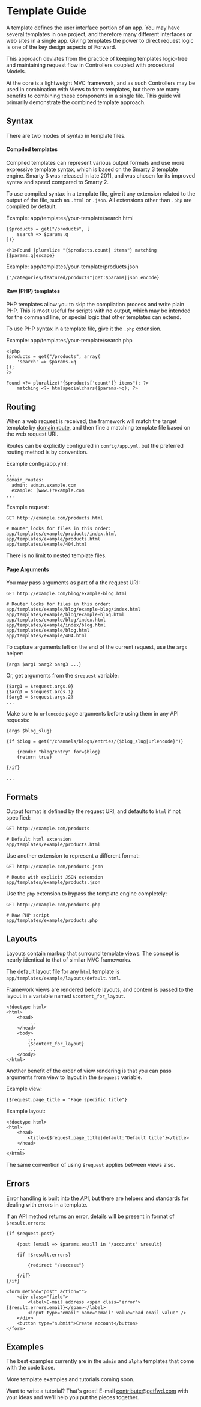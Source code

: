 # Template Guide

A template defines the user interface portion of an app. You may have several templates in one project, and therefore many different interfaces or web sites in a single app. Giving templates the power to direct request logic is one of the key design aspects of Forward.

This approach deviates from the practice of keeping templates logic-free and maintaining request flow in Controllers coupled with procedural Models.

At the core is a lightweight MVC framework, and as such Controllers may be used in combination with Views to form templates, but there are many benefits to combining these components in a single file. This guide will primarily demonstrate the combined template approach.

<a id="syntax"></a>
## Syntax

There are two modes of syntax in template files.

#### Compiled templates

Compiled templates can represent various output formats and use more expressive template syntax, which is based on the <a href="http://www.smarty.net/docs/en/">Smarty 3</a> template engine. Smarty 3 was released in late 2011, and was chosen for its improved syntax and speed compared to Smarty 2.

To use compiled syntax in a template file, give it any extension related to the output of the file, such as `.html` or `.json`. All extensions other than `.php` are compiled by default.

Example: app/templates/your-template/search.html

	{$products = get("/products", [
		search => $params.q
	])}
	
	<h1>Found {pluralize "{$products.count} items"} matching {$params.q|escape}
	
Example: app/templates/your-template/products.json

	{"/categories/featured/products"|get:$params|json_encode}


#### Raw (PHP) templates

PHP templates allow you to skip the compilation process and write plain PHP. This is most useful for scripts with no output, which may be intended for the command line, or special logic that other templates can extend.

To use PHP syntax in a template file, give it the `.php` extension.

Example: app/templates/your-template/search.php

	<?php
	$products = get("/products", array(
		'search' => $params->q
	));
	?>
	
	Found <?= pluralize("{$products['count']} items"); ?>
		matching <?= htmlspecialchars($params->q); ?>
		

<a id="routing"></a>
## Routing

When a web request is received, the framework will match the target template by <a href="install#configuration">domain route</a>, and then fine a matching template file based on the web request URI.

Routes can be explicitly configured in `config/app.yml`, but the preferred routing method is by convention.

Example config/app.yml:

	...
	domain_routes:
	  admin: admin.example.com
	  example: (www.)?example.com
	...

Example request:

	GET http://example.com/products.html
	
	# Router looks for files in this order:
	app/templates/example/products/index.html
	app/templates/example/products.html
	app/templates/example/404.html
	
There is no limit to nested template files.

#### Page Arguments

You may pass arguments as part of a the request URI:

	GET http://example.com/blog/example-blog.html
	
	# Router looks for files in this order:
	app/templates/example/blog/example-blog/index.html
	app/templates/example/blog/example-blog.html
	app/templates/example/blog/index.html
	app/templates/example/index/blog.html
	app/templates/example/blog.html
	app/templates/example/404.html

To capture arguments left on the end of the current request, use the `args` helper:

	{args $arg1 $arg2 $arg3 ...}
	
Or, get arguments from the `$request` variable:

	{$arg1 = $request.args.0}
	{$arg1 = $request.args.1}
	{$arg3 = $request.args.2}
	...
	
Make sure to `urlencode` page arguments before using them in any API requests:

	{args $blog_slug}

	{if $blog = get("/channels/blogs/entries/{$blog_slug|urlencode}")}
	
		{render "blog/entry" for=$blog}
		{return true}
	
	{/if}
	
	...
	
		
<a id="formats"></a>
## Formats

Output format is defined by the request URI, and defaults to `html` if not specified:

	GET http://example.com/products
	
	# Default html extension
	app/templates/example/products.html
	
Use another extension to represent a different format:

	GET http://example.com/products.json
	
	# Route with explicit JSON extension
	app/templates/example/products.json
	
Use the `php` extension to bypass the template engine completely:

	GET http://example.com/products.php
	
	# Raw PHP script
	app/templates/example/products.php


<a id="layouts"></a>
## Layouts

Layouts contain markup that surround template views. The concept is nearly identical to that of similar MVC frameworks.

The default layout file for any `html` template is `app/templates/example/layouts/default.html`.

Framework views are rendered before layouts, and content is passed to the layout in a variable named `$content_for_layout`.

	<!doctype html>
	<html>
		<head>
			...
		</head>
		<body>
			...
			{$content_for_layout}
			...
		</body>
	</html>
	
Another benefit of the order of view rendering is that you can pass arguments from view to layout in the `$request` variable.

Example view:

	{$request.page_title = "Page specific title"}
	
Example layout:

	<!doctype html>
	<html>
		<head>
			<title>{$request.page_title|default:"Default title"}</title>
		</head>
		...
	</html>		

The same convention of using `$request` applies between views also.


<a id="errors"></a>
## Errors

Error handling is built into the API, but there are helpers and standards for dealing with errors in a template.

If an API method returns an error, details will be present in format of `$result.errors`:

	{if $request.post}
	
		{post [email => $params.email] in "/accounts" $result}
	
		{if !$result.errors}
	
			{redirect "/success"}
		
		{/if}
	{/if}
	
	<form method="post" action="">
		<div class="field">
			<label>E-mail address <span class="error">{$result.errors.email}</span></label>
			<input type="email" name="email" value="bad email value" />
		</div>
		<button type="submit">Create account</button>
	</form>


<a id="examples"></a>
## Examples

The best examples currently are in the `admin` and `alpha` templates that come with the code base.

More template examples and tutorials coming soon.

Want to write a tutorial? That's great! E-mail <a href="mailto:contribute@getfwd.com">contribute@getfwd.com</a> with your ideas and we'll help you put the pieces together.